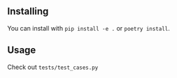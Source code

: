 
## Installing

You can install with `pip install -e .` or `poetry install`.

## Usage

Check out `tests/test_cases.py`